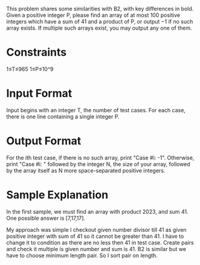 This problem shares some similarities with B2, with key differences in bold.
Given a positive integer P, please find an array of at most 100 positive integers which have a sum of 41 and a product of P, or output −1 if no such array exists.
If multiple such arrays exist, you may output any one of them.
# Constraints
1≤T≤965
1≤P≤10^9
 
# Input Format
Input begins with an integer T, the number of test cases. For each case, there is one line containing a single integer P.
# Output Format
For the ith test case, if there is no such array, print "Case #i: -1". Otherwise, print "Case #i: " followed by the integer N, the size of your array, followed by the array itself as N more space-separated positive integers.
# Sample Explanation
In the first sample, we must find an array with product 2023, and sum 41. One possible answer is [7,17,17].



My approach was simple I checkout given number divisor till 41 as given positive integer with sum of 41 so it cannot be greater than 41. I have to change it to condition as there are no less then 41 in test case. Create pairs and check it multiple is given number and sum is 41.
B2 is similar but we have to choose minimum length pair. So I sort pair on length.
